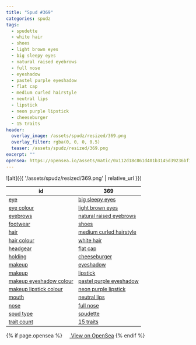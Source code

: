 ```yaml
---
title: "Spud #369"
categories: spudz
tags:
  - spudette
  - white hair
  - shoes
  - light brown eyes
  - big sleepy eyes
  - natural raised eyebrows
  - full nose
  - eyeshadow
  - pastel purple eyeshadow
  - flat cap
  - medium curled hairstyle
  - neutral lips
  - lipstick
  - neon purple lipstick
  - cheeseburger
  - 15 traits
header:
  overlay_image: /assets/spudz/resized/369.png
  overlay_filter: rgba(0, 0, 0, 0.5)
  teaser: /assets/spudz/resized/369.png
excerpt: ""
opensea: https://opensea.io/assets/matic/0x112d18c861d401b3145d39236bf149f01e18beed/369
---
```

![alt]({{ '/assets/spudz/resized/369.png' | relative_url }})

| id | 369 |
|-|-|
| <a href="/traits/eye/#trait-type">eye</a> | <a href="/traits/eye/big-sleepy-eyes/1/#trait">big sleepy eyes</a> |
| <a href="/traits/eye-colour/#trait-type">eye colour</a> | <a href="/traits/eye-colour/light-brown-eyes/1/#trait">light brown eyes</a> |
| <a href="/traits/eyebrows/#trait-type">eyebrows</a> | <a href="/traits/eyebrows/natural-raised-eyebrows/1/#trait">natural raised eyebrows</a> |
| <a href="/traits/footwear/#trait-type">footwear</a> | <a href="/traits/footwear/shoes/1/#trait">shoes</a> |
| <a href="/traits/hair/#trait-type">hair</a> | <a href="/traits/hair/medium-curled-hairstyle/1/#trait">medium curled hairstyle</a> |
| <a href="/traits/hair-colour/#trait-type">hair colour</a> | <a href="/traits/hair-colour/white-hair/1/#trait">white hair</a> |
| <a href="/traits/headgear/#trait-type">headgear</a> | <a href="/traits/headgear/flat-cap/1/#trait">flat cap</a> |
| <a href="/traits/holding/#trait-type">holding</a> | <a href="/traits/holding/cheeseburger/1/#trait">cheeseburger</a> |
| <a href="/traits/makeup/#trait-type">makeup</a> | <a href="/traits/makeup/eyeshadow/1/#trait">eyeshadow</a> |
| <a href="/traits/makeup/#trait-type">makeup</a> | <a href="/traits/makeup/lipstick/1/#trait">lipstick</a> |
| <a href="/traits/makeup-eyeshadow-colour/#trait-type">makeup eyeshadow colour</a> | <a href="/traits/makeup-eyeshadow-colour/pastel-purple-eyeshadow/1/#trait">pastel purple eyeshadow</a> |
| <a href="/traits/makeup-lipstick-colour/#trait-type">makeup lipstick colour</a> | <a href="/traits/makeup-lipstick-colour/neon-purple-lipstick/1/#trait">neon purple lipstick</a> |
| <a href="/traits/mouth/#trait-type">mouth</a> | <a href="/traits/mouth/neutral-lips/1/#trait">neutral lips</a> |
| <a href="/traits/nose/#trait-type">nose</a> | <a href="/traits/nose/full-nose/1/#trait">full nose</a> |
| <a href="/traits/spud-type/#trait-type">spud type</a> | <a href="/traits/spud-type/spudette/1/#trait">spudette</a> |
| <a href="/traits/trait-count/#trait-type">trait count</a> | <a href="/traits/trait-count/15-traits/1/#trait">15 traits</a> |

{% if page.opensea %}
<a href="{{page.opensea}}" class="btn btn--info" onclick="window.open(this.href, '_blank'); return false;"><img src="/assets/images/opensea.svg" width="16px"><span>  View on OpenSea</span></a>
{% endif %}

